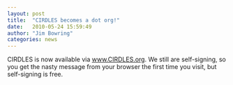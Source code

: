 ```yaml
---
layout: post
title:  "CIRDLES becomes a dot org!"
date:   2010-05-24 15:59:49
author: "Jim Bowring"
categories: news
---
```


CIRDLES is now available via <a href="http://www.cirdles.org/" target="_blank">www.CIRDLES.org</a>.  We still are self-signing, so you get the nasty message from your browser the first time you visit, but self-signing is free.